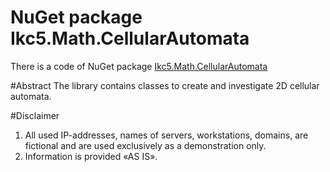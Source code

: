 # NuGet package Ikc5.Math.CellularAutomata
There is a code of NuGet package <a href="https://www.nuget.org/packages/Ikc5.Math.CellularAutomata/">Ikc5.Math.CellularAutomata</a>

#Abstract
The library contains classes to create and investigate 2D cellular automata.

#Disclaimer
1. All used IP-addresses, names of servers, workstations, domains, are fictional and are used exclusively as a demonstration only.
2. Information is provided «AS IS».